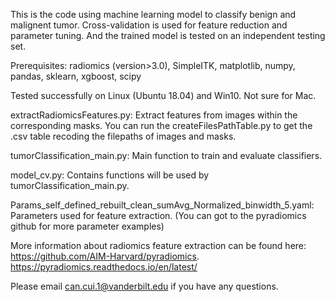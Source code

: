 This is the code using machine learning model to classify benign and malignent tumor. Cross-validation is used for feature reduction and parameter tuning. And the trained model is tested on an independent testing set. 


Prerequisites: radiomics (version>3.0), SimpleITK, matplotlib, numpy, pandas, sklearn, xgboost, scipy

Tested successfully on Linux (Ubuntu 18.04) and Win10. Not sure for Mac.

extractRadiomicsFeatures.py: Extract features from images within the corresponding masks. You can run the createFilesPathTable.py to get the .csv table recoding the filepaths of images and masks.

tumorClassification_main.py: Main function to train and evaluate classifiers.

model_cv.py: Contains functions will be used by tumorClassification_main.py.

Params_self_defined_rebuilt_clean_sumAvg_Normalized_binwidth_5.yaml: Parameters used for feature extraction. (You can got to the pyradiomics github for more parameter examples)

More information about radiomics feature extraction can be found here: https://github.com/AIM-Harvard/pyradiomics. https://pyradiomics.readthedocs.io/en/latest/

Please email can.cui.1@vanderbilt.edu if you have any questions.
